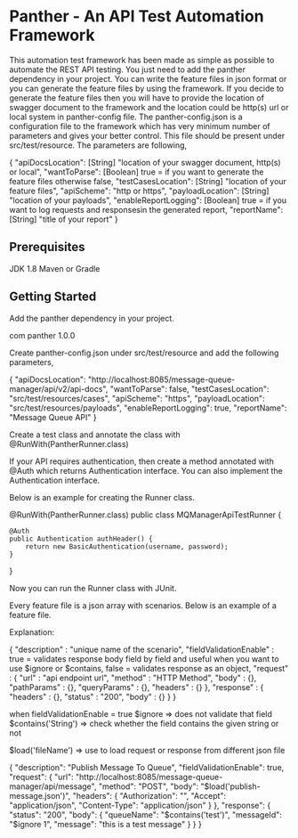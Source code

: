 # Panther - An API Test Automation Framework

This automation test framework has been made as simple as possible to automate the REST API testing. You just need to add the panther dependency in your project.
You can write the feature files in json format or you can generate the feature files by using the framework. If you decide to generate the feature files
then you will have to provide the location of swagger document to the framework and the location could be http(s) url or local system in panther-config file.
The panther-config.json is a configuration file to the framework which has very minimum number of parameters and gives your better control. This file should 
be present under src/test/resource. The parameters are following,

{
	"apiDocsLocation": [String] "location of your swagger document, http(s) or local",
	"wantToParse": [Boolean] true = if you want to generate the feature files otherwise false,
	"testCasesLocation": [String] "location of your feature files",
	"apiScheme": "http or https",
	"payloadLocation": [String] "location of your payloads",
	"enableReportLogging": [Boolean] true = if you want to log requests and responsesin the generated report,
	"reportName": [String] "title of your report"
}

## Prerequisites

JDK 1.8
Maven or Gradle

## Getting Started

Add the panther dependency in your project.

<groupId>com</groupId>
<artifactId>panther</artifactId>
<version>1.0.0</version>

Create panther-config.json under src/test/resource and add the following parameters,

{
	"apiDocsLocation": "http://localhost:8085/message-queue-manager/api/v2/api-docs",
	"wantToParse": false,
	"testCasesLocation": "src/test/resources/cases",
	"apiScheme": "https",
	"payloadLocation": "src/test/resources/payloads",
	"enableReportLogging": true,
	"reportName": "Message Queue API"
}

Create a test class and annotate the class with @RunWith(PantherRunner.class)

If your API requires authentication, then create a method annotated with @Auth which returns Authentication interface. You can also implement the Authentication
interface.

Below is an example for creating the Runner class.

@RunWith(PantherRunner.class)
public class MQManagerApiTestRunner {

	@Auth
	public Authentication authHeader() {
		return new BasicAuthentication(username, password);
	}
}

Now you can run the Runner class with JUnit.

Every feature file is a json array with scenarios. Below is an example of a feature file.

Explanation:

{
  "description" : "unique name of the scenario",
  "fieldValidationEnable" : true = validates response body field by field and useful when you want to use $ignore or $contains, false = validates response as an object,
  "request" : {
    "url" : "api endpoint url",
    "method" : "HTTP Method",
    "body" : {},
    "pathParams" : {},
    "queryParams" : {},
    "headers" : {}
  },
  "response" : {
    "headers" : {},
    "status" : "200",
    "body" : {}
  }
}

when fieldValidationEnable = true
$ignore => does not validate that field
$contains('String') => check whether the field contains the given string or not

$load('fileName') => use to load request or response from different json file

{
	"description": "Publish Message To Queue",
	"fieldValidationEnable": true,
	"request": {
		"url": "http://localhost:8085/message-queue-manager/api/message",
		"method": "POST",
		"body": "$load('publish-message.json')",
		"headers": {
			"Authorization": "",
			"Accept": "application/json",
			"Content-Type": "application/json"
		}
	},
	"response": {
		"status": "200",
		"body": {
			"queueName": "$contains('test')",
			"messageId": "$ignore 1",
			"message": "this is a test message"
		}
	}
}
